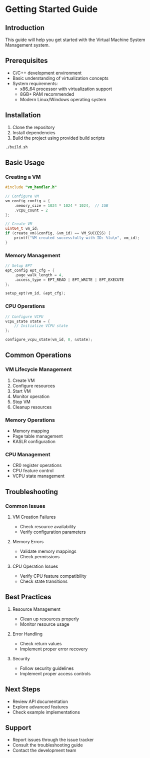# Getting Started Guide

## Introduction

This guide will help you get started with the Virtual Machine System Management system.

## Prerequisites

- C/C++ development environment
- Basic understanding of virtualization concepts
- System requirements:
  - x86_64 processor with virtualization support
  - 8GB+ RAM recommended
  - Modern Linux/Windows operating system

## Installation

1. Clone the repository
2. Install dependencies
3. Build the project using provided build scripts

```bash
./build.sh
```

## Basic Usage

### Creating a VM

```c
#include "vm_handler.h"

// Configure VM
vm_config config = {
    .memory_size = 1024 * 1024 * 1024,  // 1GB
    .vcpu_count = 2
};

// Create VM
uint64_t vm_id;
if (create_vm(&config, &vm_id) == VM_SUCCESS) {
    printf("VM created successfully with ID: %lu\n", vm_id);
}
```

### Memory Management

```c
// Setup EPT
ept_config ept_cfg = {
    .page_walk_length = 4,
    .access_type = EPT_READ | EPT_WRITE | EPT_EXECUTE
};

setup_ept(vm_id, &ept_cfg);
```

### CPU Operations

```c
// Configure VCPU
vcpu_state state = {
    // Initialize VCPU state
};

configure_vcpu_state(vm_id, 0, &state);
```

## Common Operations

### VM Lifecycle Management

1. Create VM
2. Configure resources
3. Start VM
4. Monitor operation
5. Stop VM
6. Cleanup resources

### Memory Operations

- Memory mapping
- Page table management
- KASLR configuration

### CPU Management

- CR0 register operations
- CPU feature control
- VCPU state management

## Troubleshooting

### Common Issues

1. VM Creation Failures
   - Check resource availability
   - Verify configuration parameters

2. Memory Errors
   - Validate memory mappings
   - Check permissions

3. CPU Operation Issues
   - Verify CPU feature compatibility
   - Check state transitions

## Best Practices

1. Resource Management
   - Clean up resources properly
   - Monitor resource usage

2. Error Handling
   - Check return values
   - Implement proper error recovery

3. Security
   - Follow security guidelines
   - Implement proper access controls

## Next Steps

- Review API documentation
- Explore advanced features
- Check example implementations

## Support

- Report issues through the issue tracker
- Consult the troubleshooting guide
- Contact the development team
